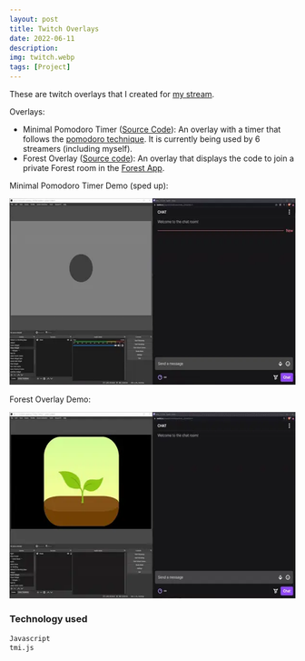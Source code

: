 ```yaml
---
layout: post
title: Twitch Overlays
date: 2022-06-11
description:
img: twitch.webp
tags: [Project]
---
```


These are twitch overlays that I created for [my stream].

Overlays:

- Minimal Pomodoro Timer ([Source Code](https://github.com/mohamed-tayeh/Minimal-Pomo-Timer)): An overlay with a timer that follows the [pomodoro technique]. It is currently being used by 6 streamers (including myself).
- Forest Overlay ([Source code](https://github.com/mohamed-tayeh/forest-overlay)): An overlay that displays the code to join a private Forest room in the [Forest App].

Minimal Pomodoro Timer Demo (sped up):

<div class="gif-container">
  <img src="../assets/gif/minimalPomoTimer.webp" alt="Minimal Pomodoro Timer" width="600px" height="328px" />
</div>

Forest Overlay Demo:

<div class="gif-container">
  <img src="../assets/gif/forestOverlay.webp" alt="Forest Overlay" width="600px" height="328px"/>
</div>

### Technology used

```
Javascript
tmi.js
```

[pomodoro technique]: https://www.techtarget.com/whatis/definition/pomodoro-technique#:~:text=The%20pomodoro%20technique%20is%20a,completion%20of%20four%20work%20periods.
[my stream]: https://www.twitch.tv/moh__t
[forest app]: https://www.forestapp.cc/
